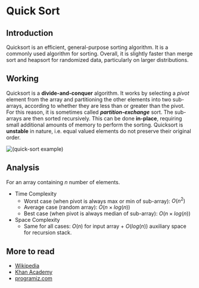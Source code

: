 # Quick Sort

## Introduction
Quicksort is an efficient, general-purpose sorting algorithm. It is a commonly used algorithm for sorting. Overall, it is slightly faster than merge sort and heapsort for randomized data, particularly on larger distributions.

## Working
Quicksort is a **divide-and-conquer** algorithm. It works by selecting a *pivot* element from the array and partitioning the other elements into two sub-arrays, according to whether they are less than or greater than the pivot. For this reason, it is sometimes called ***partition-exchange*** sort. The sub-arrays are then sorted recursively. This can be done **in-place**, requiring small additional amounts of memory to perform the sorting. Quicksort is **unstable** in nature, i.e. equal valued elements do not preserve their original order.

![(quick-sort example)](https://cdn.kastatic.org/ka-perseus-images/9876d4dc59e01a4742860ae1831c20f654ed7959.png)

## Analysis
For an array containing $n$ number of elements.
- Time Complexity
    - Worst case (when pivot is always max or min of sub-array): $O(n^2)$
    - Average case (random array): $O(n \times log(n))$
    - Best case (when pivot is always median of sub-array): $O(n \times log(n))$
- Space Complexity
    - Same for all cases: $O(n)$ for input array + $O(log(n))$ auxiliary space for recursion stack.

## More to read
- [Wikipedia](https://en.wikipedia.org/wiki/Quicksort)
- [Khan Academy](https://www.khanacademy.org/computing/computer-science/algorithms/quick-sort/a/overview-of-quicksort)
- [programiz.com](https://www.programiz.com/dsa/quick-sort)
